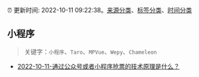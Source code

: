 :alarm_clock: 更新时间: 2022-10-11 09:22:38。[来源分类](../README.md)、[标签分类](../TAGS.md)、[时间分类](../TIMELINE.md)

## 小程序


> 关键字：`小程序`、`Taro`、`MPVue`、`Wepy`、`Chameleon`



- [2022-10-11-通过公众号或者小程序抢票的技术原理是什么？](https://www.v2ex.com/t/886111) 
